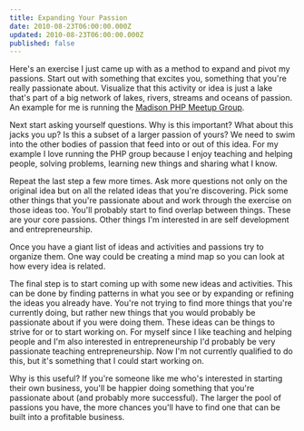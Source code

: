 ```yaml
---
title: Expanding Your Passion
date: 2010-08-23T06:00:00.000Z
updated: 2010-08-23T06:00:00.000Z
published: false
---
```


Here's an exercise I just came up with as a method to expand and pivot my passions. Start out with something that excites you, something that you're really passionate about. Visualize that this activity or idea is just a lake that's part of a big network of lakes, rivers, streams and oceans of passion. An example for me is running the [Madison PHP Meetup Group](http://www.madisonphp.com).

Next start asking yourself questions. Why is this important? What about this jacks you up? Is this a subset of a larger passion of yours? We need to swim into the other bodies of passion that feed into or out of this idea. For my example I love running the PHP group because I enjoy teaching and helping people, solving problems, learning new things and sharing what I know.

Repeat the last step a few more times. Ask more questions not only on the original idea but on all the related ideas that you're discovering. Pick some other things that you're passionate about and work through the exercise on those ideas too. You'll probably start to find overlap between things. These are your core passions. Other things I'm interested in are self development and entrepreneurship.

Once you have a giant list of ideas and activities and passions try to organize them. One way could be creating a mind map so you can look at how every idea is related.

The final step is to start coming up with some new ideas and activities. This can be done by finding patterns in what you see or by expanding or refining the ideas you already have. You're not trying to find more things that you're currently doing, but rather new things that you would probably be passionate about if you were doing them. These ideas can be things to strive for or to start working on. For myself since I like teaching and helping people and I'm also interested in entrepreneurship I'd probably be very passionate teaching entrepreneurship. Now I'm not currently qualified to do this, but it's something that I could start working on.

Why is this useful? If you're someone like me who's interested in starting their own business, you'll be happier doing something that you're passionate about (and probably more successful). The larger the pool of passions you have, the more chances you'll have to find one that can be built into a profitable business.

